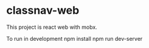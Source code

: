 # classnav-web
This project is react web with mobx.

To run in development
  npm install
  npm run dev-server
